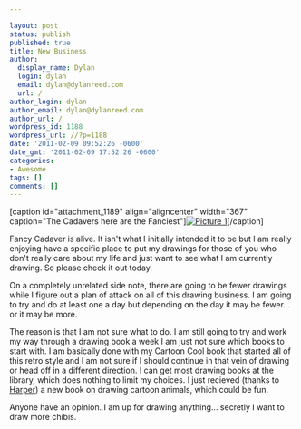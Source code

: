 ```yaml
---

layout: post
status: publish
published: true
title: New Business
author:
  display_name: Dylan
  login: dylan
  email: dylan@dylanreed.com
  url: /
author_login: dylan
author_email: dylan@dylanreed.com
author_url: /
wordpress_id: 1188
wordpress_url: //?p=1188
date: '2011-02-09 09:52:26 -0600'
date_gmt: '2011-02-09 17:52:26 -0600'
categories:
- Awesome
tags: []
comments: []
---
```


[caption id="attachment_1189" align="aligncenter" width="367" caption="The Cadavers here are the Fanciest"][![][1]][2][/caption]

   [1]: /media/2011/02/Picture-1.png (Picture 1)
   [2]: http://www.fancycadaver.com

Fancy Cadaver is alive. It isn't what I initially intended it to be but I am really enjoying have a specific place to put my drawings for those of you who don't really care about my life and just want to see what I am currently drawing. So please check it out today.

On a completely unrelated side note, there are going to be fewer drawings while I figure out a plan of attack on all of this drawing business. I am going to try and do at least one a day but depending on the day it may be fewer... or it may be more.

The reason is that I am not sure what to do. I am still going to try and work my way through a drawing book a week I am just not sure which books to start with. I am basically done with my Cartoon Cool book that started all of this retro style and I am not sure if I should continue in that vein of drawing or head off in a different direction. I can get most drawing books at the library, which does nothing to limit my choices. I just recieved (thanks to [Harper][3]) a new book on drawing cartoon animals, which could be fun.

   [3]: http://nata2.org

Anyone have an opinion. I am up for drawing anything... secretly I want to draw more chibis.
